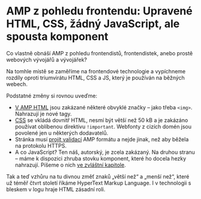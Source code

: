 # AMP z pohledu frontendu: Upravené HTML, CSS, žádný JavaScript, ale spousta komponent

Co vlastně obnáší AMP z pohledu frontendistů, frontendistek, anebo prostě webových vývojářů a vývojářek?

Na tomhle místě se zaměříme na frontendové technologie a vypíchneme rozdíly oproti triumvirátu HTML, CSS a JS, který je používán na běžných webech.

Podstatné změny si rovnou uveďme:

* [V AMP HTML](https://docs.google.com/document/d/1kdSK7Q0LxoeU6DblzhJ-1EOtaCBD5IVSQwecr5gZyqQ/edit#) jsou zakázané některé obvyklé značky – jako třeba `<img>`. Nahrazují je nové tagy.
* [CSS](https://docs.google.com/document/d/1bTJ-tvBCEEFIQkwp-_KCgCV720L27BQ4u8TPEui7Kdc/edit#) se vkládá dovnitř HTML, nesmí být větší než 50 kB a je zakázáno používat oblíbenou direktivu `!important`. Webfonty z cizích domén jsou povolené jen u některých dodavatelů.
* Stránka musí [projít validací](https://docs.google.com/document/d/1YjRVRHiaRMX4KKmo8CmVpv62sDSSGHaMr_d9URw2H8U/edit#) AMP formátu a nejde jinak, než aby běžela na protokolu HTTPS.
* A co JavaScript? Ten náš, autorský, je zcela zakázaný. Na druhou stranu – máme k dispozici zhruba stovku komponent, které ho docela hezky nahrazují. Píšeme o nich [ve zvláštní kapitole](https://docs.google.com/document/d/1TukezqeSpA8sHZKZwpsRKOqcZHHQL8UT9ZuV4RNeN5k/edit#).

Tak a teď vzhůru na tu divnou změť znaků „větší než“ a „menší než“, které už téměř čtvrt století říkáme HyperText Markup Language. I v technologii s bleskem v logu hraje HTML zásadní roli.

